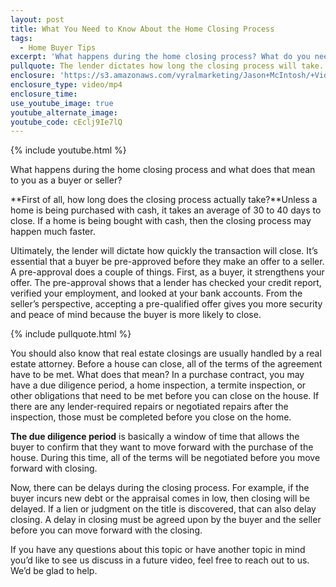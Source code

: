 ```yaml
---
layout: post
title: What You Need to Know About the Home Closing Process
tags:
  - Home Buyer Tips
excerpt: 'What happens during the home closing process? What do you need to know as a buyer or a seller? I’ll go over a few key things that you should be aware of today. For instance, how long does the closing process actually take? To find out, watch this short video.'
pullquote: The lender dictates how long the closing process will take.
enclosure: 'https://s3.amazonaws.com/vyralmarketing/Jason+McIntosh/+Videos/2017/April/Savannah+Real+Estate+Agent-+What+You+Need+to+Know+About+the+Home+Closing+Process.mp4'
enclosure_type: video/mp4
enclosure_time:
use_youtube_image: true
youtube_alternate_image:
youtube_code: cEclj9Ie7lQ
---
```



{% include youtube.html %}

What happens during the home closing process and what does that mean to you as a buyer or seller?

**First of all, how long does the closing process actually take?**Unless a home is being purchased with cash, it takes an average of 30 to 40 days to close. If a home is being bought with cash, then the closing process may happen much faster.

Ultimately, the lender will dictate how quickly the transaction will close. It’s essential that a buyer be pre-approved before they make an offer to a seller. A pre-approval does a couple of things. First, as a buyer, it strengthens your offer. The pre-approval shows that a lender has checked your credit report, verified your employment, and looked at your bank accounts. From the seller’s perspective, accepting a pre-qualified offer gives you more security and peace of mind because the buyer is more likely to close.

{% include pullquote.html %}

You should also know that real estate closings are usually handled by a real estate attorney. Before a house can close, all of the terms of the agreement have to be met. What does that mean? In a purchase contract, you may have a due diligence period, a home inspection, a termite inspection, or other obligations that need to be met before you can close on the house. If there are any lender-required repairs or negotiated repairs after the inspection, those must be completed before you close on the home.

**The due diligence period** is basically a window of time that allows the buyer to confirm that they want to move forward with the purchase of the house. During this time, all of the terms will be negotiated before you move forward with closing.

Now, there can be delays during the closing process. For example, if the buyer incurs new debt or the appraisal comes in low, then closing will be delayed. If a lien or judgment on the title is discovered, that can also delay closing. A delay in closing must be agreed upon by the buyer and the seller before you can move forward with the closing.

If you have any questions about this topic or have another topic in mind you’d like to see us discuss in a future video, feel free to reach out to us. We’d be glad to help.